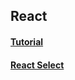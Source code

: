 ## **React**  
#### **[Tutorial](https://reactjs.org/docs/hello-world.html)**  
#### **[React Select](https://github.com/JedWatson/react-select)**  

